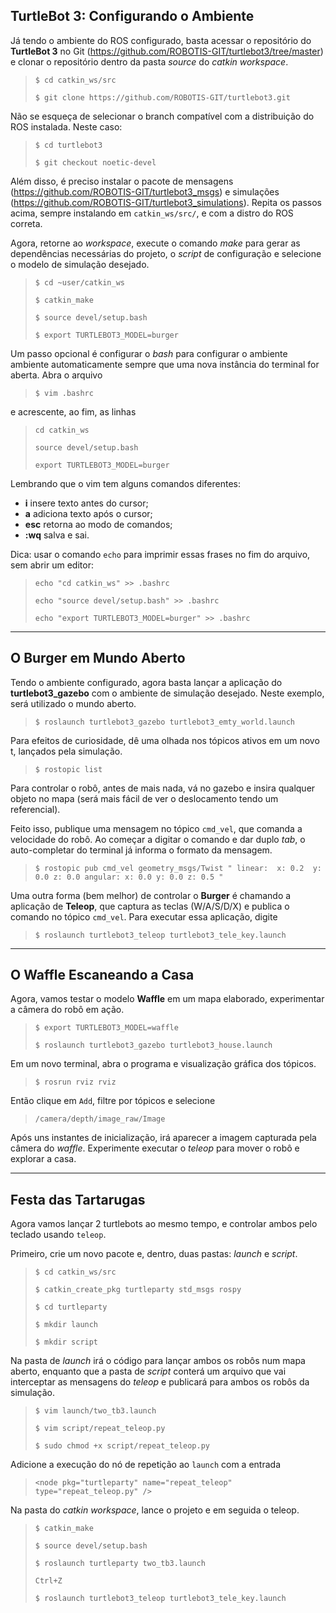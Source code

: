 ## TurtleBot 3: Configurando o Ambiente

Já tendo o ambiente do ROS configurado, basta acessar o repositório do **TurtleBot 3** no Git (https://github.com/ROBOTIS-GIT/turtlebot3/tree/master) e clonar o repositório dentro da pasta *source* do *catkin workspace*.

> `$ cd catkin_ws/src`
>
> `$ git clone https://github.com/ROBOTIS-GIT/turtlebot3.git`

Não se esqueça de selecionar o branch compatível com a distribuição do ROS instalada. Neste caso:

> `$ cd turtlebot3`
>
> `$ git checkout noetic-devel`

Além disso, é preciso instalar o pacote de mensagens (https://github.com/ROBOTIS-GIT/turtlebot3_msgs) e simulações (https://github.com/ROBOTIS-GIT/turtlebot3_simulations). Repita os passos acima, sempre instalando em `catkin_ws/src/`, e com a distro do ROS correta.

Agora, retorne ao *workspace*, execute o comando *make* para gerar as dependências necessárias do projeto, o *script* de configuração e selecione o modelo de simulação desejado.

> `$ cd ~user/catkin_ws`
>
> `$ catkin_make`
> 
> `$ source devel/setup.bash`
> 
> `$ export TURTLEBOT3_MODEL=burger`

Um passo opcional é configurar o *bash* para configurar o ambiente ambiente automaticamente sempre que uma nova instância do terminal for aberta. Abra o arquivo

> `$ vim .bashrc`

e acrescente, ao fim, as linhas

> `cd catkin_ws`
>
> `source devel/setup.bash`
>
> `export TURTLEBOT3_MODEL=burger`

Lembrando que o vim tem alguns comandos diferentes:

- **i** insere texto antes do cursor;
- **a** adiciona texto após o cursor;
- **esc** retorna ao modo de comandos;
- **:wq** salva e sai.

Dica: usar o comando `echo` para imprimir essas frases no fim do arquivo, sem abrir um editor:

> `echo "cd catkin_ws" >> .bashrc`
>
> `echo "source devel/setup.bash" >> .bashrc`
>
> `echo "export TURTLEBOT3_MODEL=burger" >> .bashrc`

<hr>

## O Burger em Mundo Aberto

Tendo o ambiente configurado, agora basta lançar a aplicação do **turtlebot3_gazebo** com o ambiente de simulação desejado. Neste exemplo, será utilizado o mundo aberto.

> `$ roslaunch turtlebot3_gazebo turtlebot3_emty_world.launch`

Para efeitos de curiosidade, dê uma olhada nos tópicos ativos em um novo t, lançados pela simulação.

> `$ rostopic list`

Para controlar o robô, antes de mais nada, vá no gazebo e insira qualquer objeto no mapa (será mais fácil de ver o deslocamento tendo um referencial).

Feito isso, publique uma mensagem no tópico `cmd_vel`, que comanda a velocidade do robô. Ao começar a digitar o comando e dar duplo *tab*, o auto-completar do terminal já informa o formato da mensagem.

> `$ rostopic pub cmd_vel geometry_msgs/Twist "
linear: 
   x: 0.2 
   y: 0.0
   z: 0.0
angular:
   x: 0.0
   y: 0.0
   z: 0.5
"`

Uma outra forma (bem melhor) de controlar o **Burger** é chamando a aplicação de **Teleop**, que captura as teclas (W/A/S/D/X) e publica o comando no tópico `cmd_vel`. Para executar essa aplicação, digite

> `$ roslaunch turtlebot3_teleop turtlebot3_tele_key.launch`

<hr>

## O Waffle Escaneando a Casa

Agora, vamos testar o modelo **Waffle** em um mapa elaborado, experimentar a câmera do robô em ação.

> `$ export TURTLEBOT3_MODEL=waffle`
>
> `$ roslaunch turtlebot3_gazebo turtlebot3_house.launch`

Em um novo terminal, abra o programa e visualização gráfica dos tópicos.

> `$ rosrun rviz rviz`

Então clique em `Add`, filtre por tópicos e selecione

> `/camera/depth/image_raw/Image`

Após uns instantes de inicialização, irá aparecer a imagem capturada pela câmera do *waffle*. Experimente executar o *teleop* para mover o robô e explorar a casa.

<hr>

## Festa das Tartarugas

Agora vamos lançar 2 turtlebots ao mesmo tempo, e controlar ambos pelo teclado usando `teleop`.

Primeiro, crie um novo pacote e, dentro, duas pastas: *launch* e *script*.

> `$ cd catkin_ws/src`
>
> `$ catkin_create_pkg turtleparty std_msgs rospy`
>
> `$ cd turtleparty`
>
> `$ mkdir launch`
>
> `$ mkdir script`

Na pasta de *launch* irá o código para lançar ambos os robôs num mapa aberto, enquanto que a pasta de *script* conterá um arquivo que vai interceptar as mensagens do *teleop* e publicará para ambos os robôs da simulação.

> `$ vim launch/two_tb3.launch`
>
> `$ vim script/repeat_teleop.py`
>
> `$ sudo chmod +x script/repeat_teleop.py`

Adicione a execução do nó de repetição ao `launch` com a entrada

> `<node pkg="turtleparty" name="repeat_teleop" type="repeat_teleop.py" />`

Na pasta do *catkin workspace*, lance o projeto e em seguida o teleop.

> `$ catkin_make`
>
> `$ source devel/setup.bash`
>
> `$ roslaunch turtleparty two_tb3.launch`
>
> `Ctrl+Z`
>
> `$ roslaunch turtlebot3_teleop turtlebot3_tele_key.launch`

